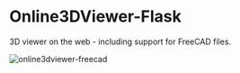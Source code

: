 # Online3DViewer-Flask
3D viewer on the web - including support for FreeCAD files.

![online3dviewer-freecad](sample\online3dviewer-freecad.png)
